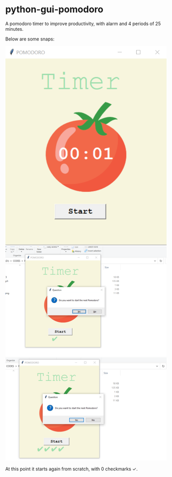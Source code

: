 # python-gui-pomodoro
A pomodoro timer to improve productivity, with alarm and 4 periods of 25 minutes.

Below are some snaps:

![alt text](https://github.com/Sumrender/python-gui-pomodoro/blob/main/p1.PNG)
![alt text](https://github.com/Sumrender/python-gui-pomodoro/blob/main/p2.PNG)
![alt text](https://github.com/Sumrender/python-gui-pomodoro/blob/main/p4.PNG)

At this point it starts again from scratch, with 0 checkmarks ✓.
